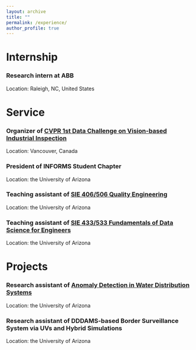 ```yaml
---
layout: archive
title: ""
permalink: /experience/
author_profile: true
---
```


Internship
===
### Research intern at ABB
Location: Raleigh, NC, United States


Service
=== 
### Organizer of [CVPR 1st Data Challenge on Vision-based Industrial Inspection]([https://sie.engineering.arizona.edu/sites/sie.engineering.arizona.edu/files/syllabus/SIE-433-533-Syllabus-Fall-2019_0.pdf](https://vision-based-industrial-inspection.github.io/cvpr-2023/))
Location: Vancouver, Canada

### President of INFORMS Student Chapter
Location: the University of Arizona


### Teaching assistant of [SIE 406/506 Quality Engineering](https://sie.engineering.arizona.edu/sites/sie.engineering.arizona.edu/files/syllabus/SIE406-506_Syllabus_Liu_S21_2.pdf)
Location: the University of Arizona


### Teaching assistant of [SIE 433/533 Fundamentals of Data Science for Engineers](https://sie.engineering.arizona.edu/sites/sie.engineering.arizona.edu/files/syllabus/SIE-433-533-Syllabus-Fall-2019_0.pdf)
Location: the University of Arizona

Projects
===

### Research assistant of [Anomaly Detection in Water Distribution Systems](https://uawds.github.io)
Location: the University of Arizona


### Research assistant of DDDAMS-based Border Surveillance System via UVs and Hybrid Simulations
Location: the University of Arizona
